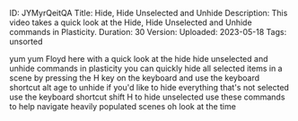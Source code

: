 ID: JYMyrQeitQA
Title: Hide, Hide Unselected and Unhide
Description: This video takes a quick look at the Hide, Hide Unselected and Unhide commands in Plasticity.
Duration: 30
Version: 
Uploaded: 2023-05-18
Tags: unsorted

yum yum Floyd here with a quick look at
the hide hide unselected and unhide
commands in plasticity you can quickly
hide all selected items in a scene by
pressing the H key on the keyboard and
use the keyboard shortcut alt age to
unhide if you'd like to hide everything
that's not selected use the keyboard
shortcut shift H to hide unselected use
these commands to help navigate heavily
populated scenes oh look at the time
